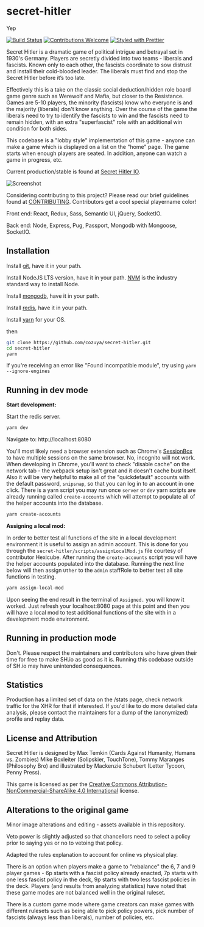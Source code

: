 # secret-hitler
Yep

[![Build Status](https://github.com/cozuya/secret-hitler/actions/workflows/node.js.yml/badge.svg)](https://github.com/cozuya/secret-hitler/actions)
[![Contributions Welcome](https://img.shields.io/badge/contributions-welcome-orange.svg?style=flat)](https://github.com/cozuya/secret-hitler/issues)
[![Styled with Prettier](https://img.shields.io/badge/styled_with-prettier-ff69b4.svg)](https://github.com/prettier/prettier)

Secret Hitler is a dramatic game of political intrigue and betrayal set in 1930's Germany. Players are secretly divided into two teams - liberals and fascists.
Known only to each other, the fascists coordinate to sow distrust and install their cold-blooded leader. The liberals must find and stop the Secret Hitler before it’s too late.

Effectively this is a take on the classic social deduction/hidden role board game genre such as Werewolf and Mafia, but closer to the Resistance. Games are 5-10 players, the minority (fascists) know who everyone is and the majority (liberals) don't know anything. Over the course of the game the liberals need to try to identify the fascists to win and the fascists need to remain hidden, with an extra "superfascist" role with an additional win condition for both sides.

This codebase is a "lobby style" implementation of this game - anyone can make a game which is displayed on a list on the "home" page. The game starts when enough players are seated. In addition, anyone can watch a game in progress, etc.

Current production/stable is found at [Secret Hitler IO](https://secrethitler.io).

![Screenshot](https://cdn.discordapp.com/attachments/532418308977328139/538550232015962112/unknown.png)

Considering contributing to this project? Please read our brief guidelines found at
[CONTRIBUTING](https://github.com/cozuya/secret-hitler/blob/master/.github/CONTRIBUTING.md). Contributors get a cool special playername color!

Front end: React, Redux, Sass, Semantic UI, jQuery, SocketIO.

Back end: Node, Express, Pug, Passport, Mongodb with Mongoose, SocketIO.

## Installation

Install [git](https://git-scm.com/downloads), have it in your path.

Install NodeJS LTS version, have it in your path. [NVM](https://github.com/nvm-sh/nvm) is the industry standard way to install Node.

Install [mongodb](https://www.mongodb.com/download-center/community), have it in your path.

Install [redis](https://redis.io/download), have it in your path.

Install [yarn](https://yarnpkg.com/en/docs/install) for your OS.

then

```bash
git clone https://github.com/cozuya/secret-hitler.git
cd secret-hitler
yarn
```

If you're receiving an error like "Found incompatible module", try using `yarn --ignore-engines`

## Running in dev mode

**Start development:**

Start the redis server.

```bash
yarn dev
```

Navigate to: http://localhost:8080

You'll most likely need a browser extension such as Chrome's [SessionBox](https://chrome.google.com/webstore/detail/sessionbox-free-multi-log/megbklhjamjbcafknkgmokldgolkdfig?hl=en) to have multiple sessions on the same browser. No, incognito will not work. When developing in Chrome, you'll want to check "disable cache" on the network tab - the webpack setup isn't great and it doesn't cache bust itself. Also it will be very helpful to make all of the "quickdefault" accounts with the default password, `snipsnap`, so that you can log in to an account in one click. There is a yarn script you may run once `server` or `dev` yarn scripts are already running called `create-accounts` which will attempt to populate all of the helper accounts into the database.

```bash
yarn create-accounts
```

**Assigning a local mod:**

In order to better test all functions of the site in a local development environment it is useful to assign an admin account.
This is done for you through the `secret-hitler/scripts/assignLocalMod.js` file courtesy of contributor Hexicube.
After running the `create-accounts` script you will have the helper accounts populated into the database.
Running the next line below will then assign `Uther` to the `admin` staffRole to better test all site functions in testing.

```bash
yarn assign-local-mod
```

Upon seeing the end result in the terminal of `Assigned.` you will know it worked. Just refresh your localhost:8080 page at this point and then you will have a local mod to test additional functions of the site with in a development mode environment.

## Running in production mode

Don't. Please respect the maintainers and contributors who have given their time for free to make SH.io as good as it is. Running this codebase outside of SH.io may have unintended consequences.

## Statistics

Production has a limited set of data on the /stats page, check network traffic for the XHR for that if interested. If you'd like to do more detailed data analysis, please contact the maintainers for a dump of the (anonymized) profile and replay data.

## License and Attribution

Secret Hitler is designed by Max Temkin (Cards Against Humanity, Humans vs. Zombies) Mike Boxleiter (Solipskier, TouchTone), Tommy Maranges (Philosophy Bro) and illustrated by Mackenzie Schubert (Letter Tycoon, Penny Press).

This game is licensed as per the [Creative Commons Attribution-NonCommercial-ShareAlike 4.0 International](https://creativecommons.org/licenses/by-nc-sa/4.0/)
license.

## Alterations to the original game

Minor image alterations and editing - assets available in this repository.

Veto power is slightly adjusted so that chancellors need to select a policy prior to saying yes or no to vetoing that policy.

Adapted the rules explanation to account for online vs physical play.

There is an option when players make a game to "rebalance" the 6, 7 and 9 player games - 6p starts with a fascist policy already enacted, 7p starts with one less fascist policy in the deck, 9p starts with two less fascist policies in the deck. Players (and results from analyzing statistics) have noted that these game modes are not balanced well in the original ruleset.

There is a custom game mode where game creators can make games with different rulesets such as being able to pick policy powers, pick number of fascists (always less than liberals), number of policies, etc.
